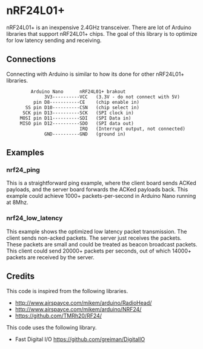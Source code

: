 # nRF24L01+
nRF24L01+ is an inexpensive 2.4GHz transceiver. There are lot of Arduino libraries that support nRF24L01+ chips. The goal of this library is to optimize for low latency sending and receiving.

## Connections
Connecting with Arduino is similar to how its done for other nRF24L01+ libraries.

             Arduino Nano      nRF24L01+ brakout
                  3V3----------VCC   (3.3V - do not connect with 5V)
              pin D8-----------CE    (chip enable in)
           SS pin D10----------CSN   (chip select in)
          SCK pin D13----------SCK   (SPI clock in)
         MOSI pin D11----------SDI   (SPI Data in)
         MISO pin D12----------SDO   (SPI data out)
                               IRQ   (Interrupt output, not connected)
                  GND----------GND   (ground in)

## Examples
### nrf24_ping
This is a straightforward ping example, where the client board sends ACKed payloads, and the server board forwards the ACKed payloads back. This example could achieve 1000+ packets-per-second in Arduino Nano running at 8Mhz.

### nrf24_low_latency
This example shows the optimized low latency packet transmission. The client sends non-acked packets. The server just receives the packets. These packets are small and could be treated as beacon broadcast packets. This client could send 20000+ packets per seconds, out of which 14000+ packets are received by the server.

## Credits
This code is inspired from the following libraries. 
 * http://www.airspayce.com/mikem/arduino/RadioHead/
 * http://www.airspayce.com/mikem/arduino/NRF24/
 * https://github.com/TMRh20/RF24/

This code uses the following library.
 * Fast Digital I/O https://github.com/greiman/DigitalIO
